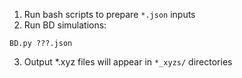 1. Run bash scripts to prepare ``*.json`` inputs
2. Run BD simulations:
``` shell
BD.py ???.json
```
3. Output *.xyz files will appear in ``*_xyzs/`` directories